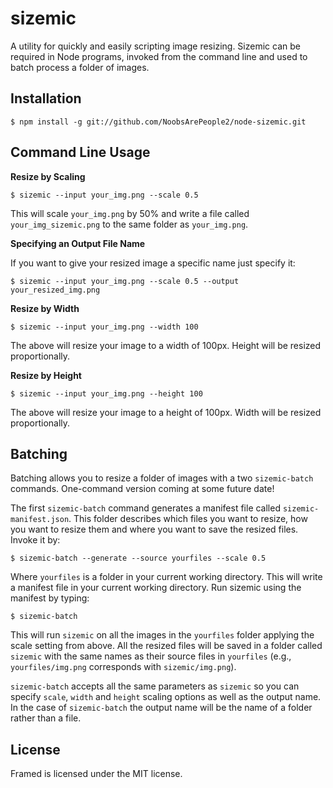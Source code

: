 # sizemic

A utility for quickly and easily scripting image resizing. Sizemic can be required in Node programs, invoked from the command line and used to batch process a folder of images.

## Installation

    $ npm install -g git://github.com/NoobsArePeople2/node-sizemic.git

## Command Line Usage

__Resize by Scaling__

    $ sizemic --input your_img.png --scale 0.5

This will scale `your_img.png` by 50% and write a file called `your_img_sizemic.png` to the same folder as `your_img.png`.

__Specifying an Output File Name__

If you want to give your resized image a specific name just specify it:

    $ sizemic --input your_img.png --scale 0.5 --output your_resized_img.png

__Resize by Width__

    $ sizemic --input your_img.png --width 100

The above will resize your image to a width of 100px. Height will be resized proportionally.

__Resize by Height__

    $ sizemic --input your_img.png --height 100

The above will resize your image to a height of 100px. Width will be resized proportionally.

## Batching

Batching allows you to resize a folder of images with a two `sizemic-batch` commands. One-command version coming at some future date!

The first `sizemic-batch` command generates a manifest file called `sizemic-manifest.json`. This folder describes which files you want to resize, how you want to resize them and where you want to save the resized files. Invoke it by:

    $ sizemic-batch --generate --source yourfiles --scale 0.5

Where `yourfiles` is a folder in your current working directory. This will write a manifest file in your current working directory. Run sizemic using the manifest by typing:

    $ sizemic-batch

This will run `sizemic` on all the images in the `yourfiles` folder applying the scale setting from above. All the resized files will be saved in a folder called `sizemic` with the same names as their source files in `yourfiles` (e.g., `yourfiles/img.png` corresponds with `sizemic/img.png`).

`sizemic-batch` accepts all the same parameters as `sizemic` so you can specify `scale`, `width` and `height` scaling options as well as the output name. In the case of `sizemic-batch` the output name will be the name of a folder rather than a file.

## License

Framed is licensed under the MIT license.